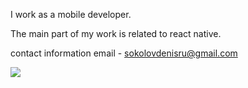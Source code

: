 I work as a mobile developer. 

The main part of my work is related to react native.

contact information
email - sokolovdenisru@gmail.com

<Image src='https://www.codewars.com/users/SokolovDenisRu/badges/large' />
